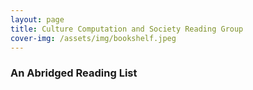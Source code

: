 ```yaml
---
layout: page
title: Culture Computation and Society Reading Group
cover-img: /assets/img/bookshelf.jpeg
---
```






### An Abridged Reading List
